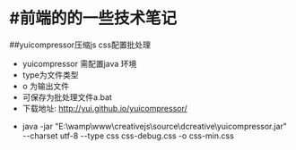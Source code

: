 #前端的的一些技术笔记
==================

##yuicompressor压缩js css配置批处理
- yuicompressor 需配置java 环境
- type为文件类型
- o 为输出文件
- 可保存为批处理文件a.bat
- 下载地址: http://yui.github.io/yuicompressor/</p>
- java -jar "E:\wamp\www\creativejs\source\dcreative\yuicompressor.jar"  --charset utf-8 --type css css-debug.css -o css-min.css